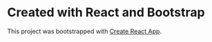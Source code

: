 # Created with React and Bootstrap

This project was bootstrapped with [Create React App](https://github.com/facebook/create-react-app).
